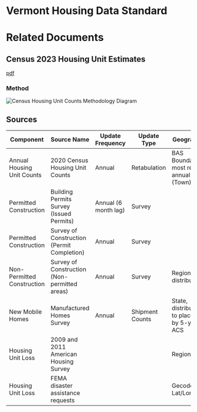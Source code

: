 # Vermont Housing Data Standard

# Related Documents

## Census 2023 Housing Unit Estimates
[pdf](https://www2.census.gov/programs-surveys/popest/technical-documentation/methodology/2020-2023/2023-hu-meth.pdf)

### Method

![Census Housing Unit Counts Methodology Diagram](https://github.com/user-attachments/assets/3fb19eaa-821c-4fed-a3f2-33bb1fb1c1fb)

## Sources

| Component                  | Source Name                                  | Update Frequency     | Update Type     | Geography                                 |
|----------------------------|----------------------------------------------|----------------------|-----------------|-------------------------------------------|
| Annual Housing Unit Counts | 2020 Census Housing Unit Counts              | Annual               | Retabulation    | BAS Boundaries, most recent annual (Town) |
| Permitted Construction     | Building Permits Survey (Issued Permits)     | Annual (6 month lag) | Survey          |                                           |
| Permitted Construction     | Survey of Construction (Permit Completion)   | Annual               | Survey          |                                           |
| Non-Permitted Construction | Survey of Construction (Non-permitted areas) | Annual               | Survey          | Regional, distributed                     |
| New Mobile Homes           | Manufactured Homes Survey                    | Annual               | Shipment Counts | State, distributed to places by 5-yr ACS  |
| Housing Unit Loss          | 2009 and 2011 American Housing Survey        |                      |                 | Regional                                  |
| Housing Unit Loss          | FEMA disaster assistance requests            |                      |                 | Gecoded Lat/Lon                           |
